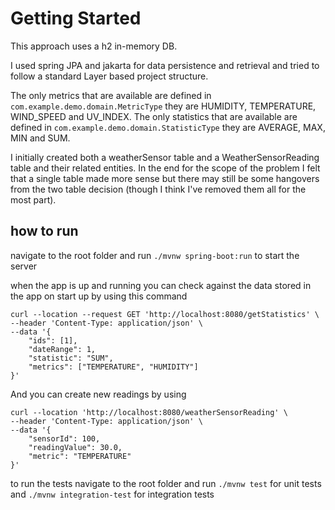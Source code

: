 # Getting Started
This approach uses a h2 in-memory DB. 


I used spring JPA and jakarta for data persistence and retrieval and tried to follow a standard Layer based project structure.

The only metrics that are available are defined in `com.example.demo.domain.MetricType` 
they are HUMIDITY, TEMPERATURE, WIND_SPEED and UV_INDEX.
The only statistics that are available are defined in `com.example.demo.domain.StatisticType` 
they are AVERAGE, MAX, MIN and SUM.

I initially created both a weatherSensor table and a WeatherSensorReading table and their related entities. In the end for the scope of the problem I felt that a single table made more sense but there may still be some hangovers from the two table decision (though I think I've removed them all for the most part). 

## how to run
navigate to the root folder and run `./mvnw spring-boot:run` to start the server

when the app is up and running you can check against the data stored in the app on start up by using this command 

```
curl --location --request GET 'http://localhost:8080/getStatistics' \
--header 'Content-Type: application/json' \
--data '{
    "ids": [1],
    "dateRange": 1,
    "statistic": "SUM",
    "metrics": ["TEMPERATURE", "HUMIDITY"]
}'
```
And you can create new readings by using 

```
curl --location 'http://localhost:8080/weatherSensorReading' \
--header 'Content-Type: application/json' \
--data '{
    "sensorId": 100,
    "readingValue": 30.0,
    "metric": "TEMPERATURE"
}'
```

to run the tests navigate to the root folder and run `./mvnw test` for unit tests and `./mvnw integration-test` for integration tests




